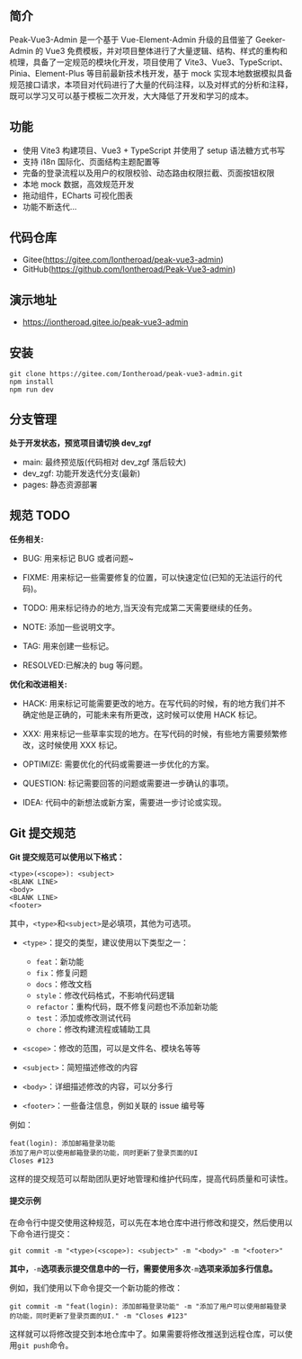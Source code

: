 ## 简介

Peak-Vue3-Admin 是一个基于 Vue-Element-Admin 升级的且借鉴了 Geeker-Admin 的 Vue3 免费模板，并对项目整体进行了大量逻辑、结构、样式的重构和梳理，具备了一定规范的模块化开发，项目使用了 Vite3、Vue3、TypeScript、Pinia、Element-Plus 等目前最新技术栈开发，基于 mock 实现本地数据模拟具备规范接口请求，本项目对代码进行了大量的代码注释，以及对样式的分析和注释，既可以学习又可以基于模板二次开发，大大降低了开发和学习的成本。

## 功能

- 使用 Vite3 构建项目、Vue3 + TypeScript 并使用了 setup 语法糖方式书写
- 支持 i18n 国际化、页面结构主题配置等
- 完备的登录流程以及用户的权限校验、动态路由权限拦截、页面按钮权限
- 本地 mock 数据，高效规范开发
- 拖动组件，ECharts 可视化图表
- 功能不断迭代...

## 代码仓库

- Gitee(https://gitee.com/Iontheroad/peak-vue3-admin)
- GitHub(https://github.com/Iontheroad/Peak-Vue3-admin)

## 演示地址

- https://iontheroad.gitee.io/peak-vue3-admin

## 安装

[^注意事项]: node 版本 16 以上

```shell
git clone https://gitee.com/Iontheroad/peak-vue3-admin.git
npm install
npm run dev
```

## 分支管理

**处于开发状态，预览项目请切换 dev_zgf**

- main: 最终预览版(代码相对 dev_zgf 落后较大)
- dev_zgf: 功能开发迭代分支(最新)
- pages: 静态资源部署

## 规范 TODO

**任务相关:**

- BUG: 用来标记 BUG 或者问题~

- FIXME: 用来标记一些需要修复的位置，可以快速定位(已知的无法运行的代码)。

- TODO: 用来标记待办的地方,当天没有完成第二天需要继续的任务。

- NOTE: 添加一些说明文字。

- TAG: 用来创建一些标记。

- RESOLVED:已解决的 bug 等问题。

**优化和改进相关:**

- HACK: 用来标记可能需要更改的地方。在写代码的时候，有的地方我们并不确定他是正确的，可能未来有所更改，这时候可以使用 HACK 标记。

- XXX: 用来标记一些草率实现的地方。在写代码的时候，有些地方需要频繁修改，这时候使用 XXX 标记。

- OPTIMIZE: 需要优化的代码或需要进一步优化的方案。

- QUESTION: 标记需要回答的问题或需要进一步确认的事项。

- IDEA: 代码中的新想法或新方案，需要进一步讨论或实现。

## Git 提交规范

**Git 提交规范可以使用以下格式：**

```git
<type>(<scope>): <subject>
<BLANK LINE>
<body>
<BLANK LINE>
<footer>
```

其中，`<type>`和`<subject>`是必填项，其他为可选项。

- `<type>`：提交的类型，建议使用以下类型之一：

  - `feat`：新功能
  - `fix`：修复问题
  - `docs`：修改文档
  - `style`：修改代码格式，不影响代码逻辑
  - `refactor`：重构代码，既不修复问题也不添加新功能
  - `test`：添加或修改测试代码
  - `chore`：修改构建流程或辅助工具

- `<scope>`：修改的范围，可以是文件名、模块名等等

- `<subject>`：简短描述修改的内容

- `<body>`：详细描述修改的内容，可以分多行

- `<footer>`：一些备注信息，例如关联的 issue 编号等

例如：

```shell
feat(login): 添加邮箱登录功能
添加了用户可以使用邮箱登录的功能，同时更新了登录页面的UI
Closes #123
```

这样的提交规范可以帮助团队更好地管理和维护代码库，提高代码质量和可读性。

#### 提交示例

在命令行中提交使用这种规范，可以先在本地仓库中进行修改和提交，然后使用以下命令进行提交：

```shell
git commit -m "<type>(<scope>): <subject>" -m "<body>" -m "<footer>"
```

**其中，**`-m`**选项表示提交信息中的一行，需要使用多次**`-m`**选项来添加多行信息。**

例如，我们使用以下命令提交一个新功能的修改：

```shell
git commit -m "feat(login): 添加邮箱登录功能" -m "添加了用户可以使用邮箱登录的功能，同时更新了登录页面的UI." -m "Closes #123"
```

这样就可以将修改提交到本地仓库中了。如果需要将修改推送到远程仓库，可以使用`git push`命令。
